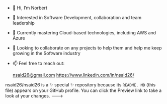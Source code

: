 - 👋 Hi, I’m Norbert
- 👀 Interested in Software Development, collaboration and team leadership
- 🌱 Currently mastering Cloud-based technologies, including AWS and Azure
- 💞️ Looking to collaborate on any projects to help them and help me keep growing in the Software industry
- 📫 Feel free to reach out:

  nsaid26@gmail.com
  https://www.linkedin.com/in/nsaid26/


nsaid26/nsaid26 is a ✨ special ✨ repository because its `README. MD` (this file) appears on your GitHub profile.
You can click the Preview link to take a look at your changes.
--->
